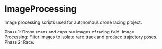 # ImageProcessing
Image processing scripts used for autonomous drone racing project.

Phase 1: Drone scans and captures images of racing field.
Image Processing: Filter images to isolate race track and produce trajectory poses.
Phase 2: Race.
